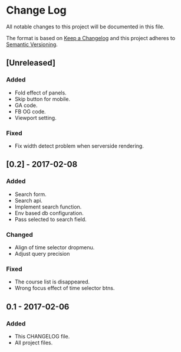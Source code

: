 # Change Log
All notable changes to this project will be documented in this file.

The format is based on [Keep a Changelog](http://keepachangelog.com/) 
and this project adheres to [Semantic Versioning](http://semver.org/).

## [Unreleased]
### Added
- Fold effect of panels.
- Skip button for mobile.
- GA code.
- FB OG code.
- Viewport setting.

### Fixed
- Fix width detect problem when serverside rendering.

## [0.2] - 2017-02-08
### Added
- Search form.
- Search api.
- Implement search function.
- Env based db configuration.
- Pass selected to search field.

### Changed
- Align of time selector dropmenu.
- Adjust query precision

### Fixed
- The course list is disappeared.
- Wrong focus effect of time selector btns.

## 0.1 - 2017-02-06
### Added
- This CHANGELOG file.
- All project files.
